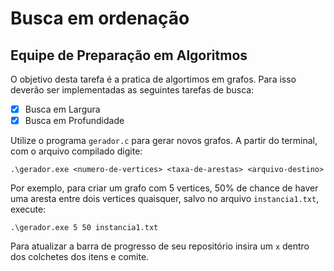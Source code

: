 # Busca em ordenação
## Equipe de Preparação em Algoritmos

O objetivo desta tarefa é a pratica de algortimos em grafos. Para isso deverão ser implementadas as seguintes tarefas de busca:

- [x] Busca em Largura
- [x] Busca em Profundidade

Utilize o programa `gerador.c` para gerar novos grafos. A partir do terminal, com o arquivo compilado digite:

```
.\gerador.exe <numero-de-vertices> <taxa-de-arestas> <arquivo-destino>
```

Por exemplo, para criar um grafo com 5 vertices, 50% de chance de haver uma aresta entre dois vertices quaisquer, salvo no arquivo `instancia1.txt`, execute:

```
.\gerador.exe 5 50 instancia1.txt
```

Para atualizar a barra de progresso de seu repositório insira um `x` dentro dos colchetes dos itens e comite.
